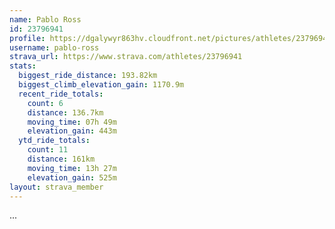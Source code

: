 ```yaml
---
name: Pablo Ross
id: 23796941
profile: https://dgalywyr863hv.cloudfront.net/pictures/athletes/23796941/14615399/1/large.jpg
username: pablo-ross
strava_url: https://www.strava.com/athletes/23796941
stats:
  biggest_ride_distance: 193.82km
  biggest_climb_elevation_gain: 1170.9m
  recent_ride_totals:
    count: 6
    distance: 136.7km
    moving_time: 07h 49m
    elevation_gain: 443m
  ytd_ride_totals:
    count: 11
    distance: 161km
    moving_time: 13h 27m
    elevation_gain: 525m
layout: strava_member
--- 
```

...
